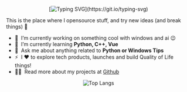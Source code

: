 <span align="center">
  
[![Typing SVG](https://readme-typing-svg.herokuapp.com?font=Fira+Code&duration=2000&pause=600&center=true&multiline=true&width=550&height=100&lines=Hey%2C+I+am+Shaurya+Kesarwani!;Welcome+to+my+profile;Check+out+my+Python+Projects+i've+made+public!)](https://git.io/typing-svg)

</span>

This is the place where I opensource stuff, and try new ideas (and break things) :rofl:

- 🔭 &nbsp;I’m currently working on something cool with windows and ai :wink:
- 🌱 &nbsp;I’m currently learning **Python, C++, Vue**
- 💬 &nbsp;Ask me about anything related to **Python or Windows Tips**
- ⚡ &nbsp;I :heart: to explore tech products, launches and build Quality of Life things!
- 👨‍💻 &nbsp;Read more about my projects at [Github](https://github.com/ShauryaKesarwani?tab=repositories)

<!--![Shaurya's GitHub stats](https://github-readme-stats.vercel.app/api?username=ShauryaKesarwani&show_icons=true&theme=onedark)-->

<span align="center">
    
![Top Langs](https://github-readme-stats.vercel.app/api/top-langs/?username=ShauryaKesarwani&layout=compact)
</span>

<!-- ![](https://komarev.com/ghpvc/?username=ShauryaKesarwani)-->
